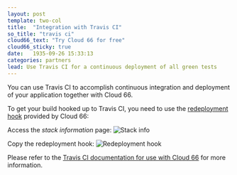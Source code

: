 ```yaml
---
layout: post
template: two-col
title:  "Integration with Travis CI"
so_title: "travis ci"
cloud66_text: "Try Cloud 66 for free"
cloud66_sticky: true
date:   1935-09-26 15:33:13
categories: partners
lead: Use Travis CI for a continuous deployment of all green tests
---
```


You can use Travis CI to accomplish continuous integration and deployment of your application together with Cloud 66.

To get your build hooked up to Travis CI, you need to use the [redeployment hook](/stack-features/redeployment-hook.html) provided by Cloud 66:

Access the _stack information_ page:
![Stack info](http://cdn.cloud66.com/images/help/stack_information.png)

Copy the redeployment hook:
![Redeployment hook](http://cdn.cloud66.com/images/help/stack_info_overlay.png)

Please refer to the [Travis CI documentation for use with Cloud 66](http://docs.travis-ci.com/user/deployment/cloud66/) for more information.